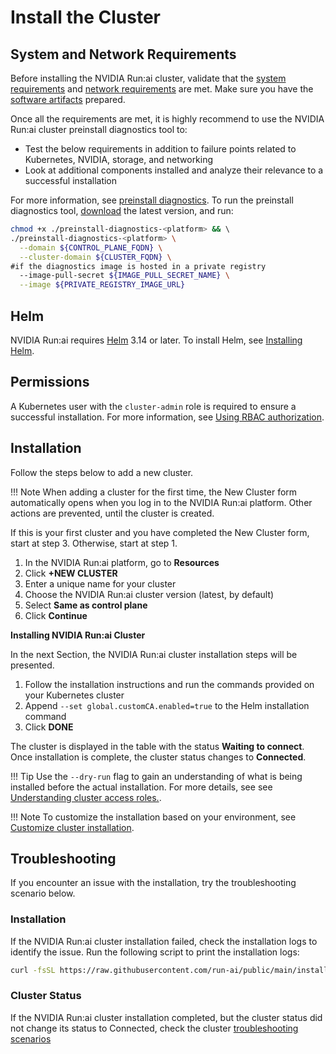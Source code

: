 # Install the Cluster


## System and Network Requirements 
Before installing the NVIDIA Run:ai cluster, validate that the [system requirements](./system-requirements.md) and [network requirements](./network-requirements.md) are met. Make sure you have the [software artifacts](./preparations.md) prepared.

Once all the requirements are met, it is highly recommend to use the NVIDIA Run:ai cluster preinstall diagnostics tool to:

* Test the below requirements in addition to failure points related to Kubernetes, NVIDIA, storage, and networking
* Look at additional components installed and analyze their relevance to a successful installation

For more information, see [preinstall diagnostics](https://github.com/run-ai/preinstall-diagnostics). To run the preinstall diagnostics tool, [download](https://runai.jfrog.io/ui/native/pd-cli-prod/preinstall-diagnostics-cli/) the latest version, and run:

```bash
chmod +x ./preinstall-diagnostics-<platform> && \ 
./preinstall-diagnostics-<platform> \
  --domain ${CONTROL_PLANE_FQDN} \
  --cluster-domain ${CLUSTER_FQDN} \
#if the diagnostics image is hosted in a private registry
  --image-pull-secret ${IMAGE_PULL_SECRET_NAME} \
  --image ${PRIVATE_REGISTRY_IMAGE_URL}    
```

## Helm

NVIDIA Run:ai requires [Helm](https://helm.sh/) 3.14 or later. To install Helm, see [Installing Helm](https://helm.sh/docs/intro/install/). 

## Permissions 

A Kubernetes user with the `cluster-admin` role is required to ensure a successful installation. For more information, see [Using RBAC authorization](https://kubernetes.io/docs/reference/access-authn-authz/rbac/).

## Installation

Follow the steps below to add a new cluster.

!!! Note
    When adding a cluster for the first time, the New Cluster form automatically opens when you log in to the NVIDIA Run:ai platform. Other actions are prevented, until the cluster is created.

If this is your first cluster and you have completed the New Cluster form, start at step 3. Otherwise, start at step 1.

1. In the NVIDIA Run:ai platform, go to **Resources**
2. Click **+NEW CLUSTER**
3. Enter a unique name for your cluster
4. Choose the NVIDIA Run:ai cluster version (latest, by default)
5. Select **Same as control plane**
6. Click **Continue**

**Installing NVIDIA Run:ai Cluster**

In the next Section, the NVIDIA Run:ai cluster installation steps will be presented.

1. Follow the installation instructions and run the commands provided on your Kubernetes cluster
2. Append `--set global.customCA.enabled=true` to the Helm installation command
3. Click **DONE**

The cluster is displayed in the table with the status **Waiting to connect**. Once installation is complete, the cluster status changes to **Connected**.

!!! Tip
    Use the `--dry-run` flag to gain an understanding of what is being installed before the actual installation. For more details, see see [Understanding cluster access roles.](https://docs.run.ai/v2.19/admin/config/access-roles/).


!!! Note
    To customize the installation based on your environment, see [Customize cluster installation](../../cluster-setup/customize-cluster-install.md).

## Troubleshooting

If you encounter an issue with the installation, try the troubleshooting scenario below.

### Installation

If the NVIDIA Run:ai cluster installation failed, check the installation logs to identify the issue. Run the following script to print the installation logs:

``` bash
curl -fsSL https://raw.githubusercontent.com/run-ai/public/main/installation/get-installation-logs.sh
```

### Cluster Status

If the NVIDIA Run:ai cluster installation completed, but the cluster status did not change its status to Connected, check the cluster [troubleshooting scenarios](../../troubleshooting/troubleshooting.md#cluster-health)

